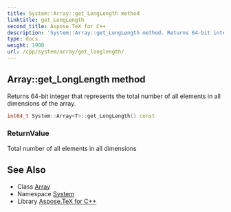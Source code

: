 ```yaml
---
title: System::Array::get_LongLength method
linktitle: get_LongLength
second_title: Aspose.TeX for C++
description: 'System::Array::get_LongLength method. Returns 64-bit integer that represents the total number of all elements in all dimensions of the array in C++.'
type: docs
weight: 1900
url: /cpp/system/array/get_longlength/
---
```

## Array::get_LongLength method


Returns 64-bit integer that represents the total number of all elements in all dimensions of the array.

```cpp
int64_t System::Array<T>::get_LongLength() const
```


### ReturnValue

Total number of all elements in all dimensions

## See Also

* Class [Array](../)
* Namespace [System](../../)
* Library [Aspose.TeX for C++](../../../)
